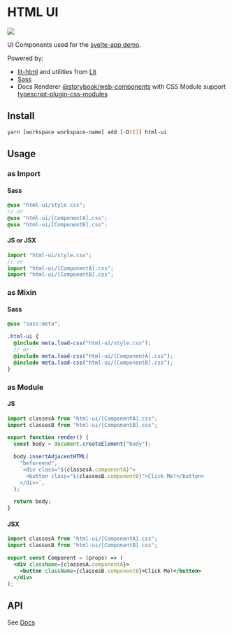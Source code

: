 # HTML UI

[<img src="https://codecov.io/gh/psychobolt/vite-storybook-boilerplate/branch/main/graph/badge.svg?flag=html-ui">](https://codecov.io/gh/psychobolt/vite-storybook-boilerplate/tree/main/packages/html-ui)

UI Components used for the [svelte-app demo](https://github.com/psychobolt/vite-storybook-boilerplate/tree/main/apps/svelte-app).

Powered by:

- [lit-html](https://lit.dev/docs/libraries/standalone-templates/) and utilities from [Lit](https://lit.dev)
- [Sass](https://sass-lang.com)
- Docs Renderer [@storybook/web-components](https://www.npmjs.com/package/@storybook/web-components) with CSS Module support [typescript-plugin-css-modules](https://github.com/mrmckeb/typescript-plugin-css-modules)

## Install

```sh
yarn [workspace workspace-name] add [-D[E]] html-ui
```

## Usage

### as Import

#### Sass

```scss
@use "html-ui/style.css";
// or
@use "html-ui/[ComponentA].css";
@use "html-ui/[ComponentB].css";
```

#### JS or JSX

```js
import "html-ui/style.css";
// or
import "html-ui/[ComponentA].css";
import "html-ui/[ComponentB].css";
```

### as Mixin

#### Sass

```scss
@use "sass:meta";

.html-ui {
  @include meta.load-css("html-ui/style.css");
  // or
  @include meta.load-css("html-ui/[ComponentA].css");
  @include meta.load-css("html-ui/[ComponentB].css");
}
```

### as Module

#### JS

```js
import classesA from "html-ui/[ComponentA].css";
import classesB from "html-ui/[ComponentB].css";

export function render() {
  const body = document.createElement("body");

  body.insertAdjacentHTML(
    "beforeend",
    `<div class="${classesA.componentA}">
      <button class="${classesB.componentB}">Click Me!</button>
    </div>`,
  );

  return body;
}
```

#### JSX

```jsx
import classesA from "html-ui/[ComponentA].css";
import classesB from "html-ui/[ComponentB].css";

export const Component = (props) => (
  <div className={classesA.componentA}>
    <button className={classesB.componentB}>Click Me!</button>
  </div>
);
```

## API

See [Docs](https://main--642f32dc32967ec57a93be46.chromatic.com/?path=/docs/readme--docs)
